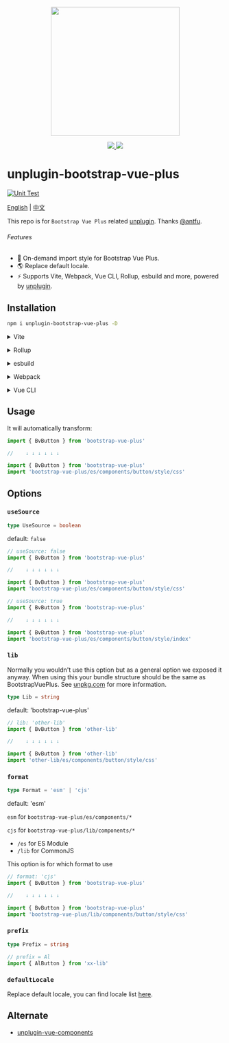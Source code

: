 <p align="center">
  <img width="300px" src="https://avatars.githubusercontent.com/u/107077279">
</p>

<p align="center">
  <a href="https://www.npmjs.org/package/unplugin-bootstrap-vue-plus">
    <img src="https://img.shields.io/npm/v/unplugin-bootstrap-vue-plus.svg">
  </a>
  <a href="https://npmcharts.com/compare/unplugin-bootstrap-vue-plus?minimal=true">
    <img src="https://img.shields.io/npm/dm/unplugin-bootstrap-vue-plus.svg">
  </a>
  <br>
</p>

# unplugin-bootstrap-vue-plus

[![Unit Test](https://github.com/bootstrap-vue-plus/unplugin-bootstrap-vue-plus/actions/workflows/unit-test.yml/badge.svg)](https://github.com/bootstrap-vue-plus/unplugin-bootstrap-vue-plus/actions/workflows/unit-test.yml)

[English](README.md) | [中文](README.zh-CN.md)

This repo is for `Bootstrap Vue Plus` related [unplugin](https://github.com/unjs/unplugin). Thanks [@antfu](https://github.com/antfu).

###### Features

- 💚 On-demand import style for Bootstrap Vue Plus.
- 🌎 Replace default locale.
- ⚡️ Supports Vite, Webpack, Vue CLI, Rollup, esbuild and more, powered by <a href="https://github.com/unjs/unplugin">unplugin</a>.

## Installation

```bash
npm i unplugin-bootstrap-vue-plus -D
```

<details>
<summary>Vite</summary><br>

```ts
// vite.config.ts
import BootstrapVuePlus from 'unplugin-bootstrap-vue-plus/vite'

export default {
  plugins: [
    BootstrapVuePlus({
      // options
    }),
  ],
}
```

<br></details>

<details>
<summary>Rollup</summary><br>

```ts
// rollup.config.js
import BootstrapVuePlus from 'unplugin-bootstrap-vue-plus/rollup'

export default {
  plugins: [
    BootstrapVuePlus({
      // options
    }),
  ],
}
```

<br></details>

<details>
<summary>esbuild</summary><br>

```ts
// esbuild.config.js
import { build } from 'esbuild'

build({
  plugins: [
    require('unplugin-bootstrap-vue-plus/esbuild')({
      // options
    }),
  ],
})
```

<br></details>

<details>
<summary>Webpack</summary><br>

```ts
// webpack.config.js
module.exports = {
  /* ... */
  plugins: [
    require('unplugin-bootstrap-vue-plus/webpack')({
      // options
    }),
  ],
}
```

<br></details>

<details>
<summary>Vue CLI</summary><br>

```ts
// vue.config.js
module.exports = {
  configureWebpack: {
    plugins: [
      require('unplugin-bootstrap-vue-plus/webpack')({
        // options
      }),
    ],
  },
}
```

<br></details>

## Usage

It will automatically transform:

```javascript
import { BvButton } from 'bootstrap-vue-plus'

//    ↓ ↓ ↓ ↓ ↓ ↓

import { BvButton } from 'bootstrap-vue-plus'
import 'bootstrap-vue-plus/es/components/button/style/css'
```

## Options

### `useSource`

```ts
type UseSource = boolean
```

default: `false`

```javascript
// useSource: false
import { BvButton } from 'bootstrap-vue-plus'

//    ↓ ↓ ↓ ↓ ↓ ↓

import { BvButton } from 'bootstrap-vue-plus'
import 'bootstrap-vue-plus/es/components/button/style/css'

// useSource: true
import { BvButton } from 'bootstrap-vue-plus'

//    ↓ ↓ ↓ ↓ ↓ ↓

import { BvButton } from 'bootstrap-vue-plus'
import 'bootstrap-vue-plus/es/components/button/style/index'
```

### `lib`

Normally you wouldn't use this option but as a general option we exposed it anyway.
When using this your bundle structure should be the same as BootstrapVuePlus.
See [unpkg.com](https://unpkg.com/bootstrap-vue-plus) for more information.

```ts
type Lib = string
```

default: 'bootstrap-vue-plus'

```javascript
// lib: 'other-lib'
import { BvButton } from 'other-lib'

//    ↓ ↓ ↓ ↓ ↓ ↓

import { BvButton } from 'other-lib'
import 'other-lib/es/components/button/style/css'
```

### `format`

```ts
type Format = 'esm' | 'cjs'
```

default: 'esm'

`esm` for `bootstrap-vue-plus/es/components/*`

`cjs` for `bootstrap-vue-plus/lib/components/*`

- `/es` for ES Module
- `/lib` for CommonJS

This option is for which format to use

```javascript
// format: 'cjs'
import { BvButton } from 'bootstrap-vue-plus'

//    ↓ ↓ ↓ ↓ ↓ ↓

import { BvButton } from 'bootstrap-vue-plus'
import 'bootstrap-vue-plus/lib/components/button/style/css'
```

### `prefix`

```ts
type Prefix = string
```

```javascript
// prefix = Al
import { AlButton } from 'xx-lib'
```

### `defaultLocale`

Replace default locale, you can find locale list [here](https://github.com/bootstrap-vue-plus/bootstrap-vue-plus/tree/main/packages/locale/lang).

## Alternate

- [unplugin-vue-components](https://github.com/antfu/unplugin-vue-components)
